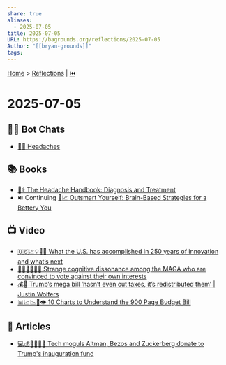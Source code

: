 ```yaml
---
share: true
aliases:
  - 2025-07-05
title: 2025-07-05
URL: https://bagrounds.org/reflections/2025-07-05
Author: "[[bryan-grounds]]"
tags: 
---
```

[Home](../index.md) > [Reflections](./index.md) | [⏮️](./2025-07-04.md)  
# 2025-07-05  
## 🤖💬 Bot Chats  
- [🤕😖 Headaches](../bot-chats/headaches.md)  
  
## 📚 Books  
- [🤕⚕️ The Headache Handbook: Diagnosis and Treatment](../books/the-headache-handbook-diagnosis-and-treatment.md)  
- ⏯️ Continuing [🧠📈 Outsmart Yourself: Brain-Based Strategies for a Bettery You](../books/outsmart-yourself-brain-based-strategies-for-a-bettery-you.md)  
  
## 📺 Video  
- [🇺🇸📈💡🔮🚀 What the U.S. has accomplished in 250 years of innovation and what’s next](../videos/what-the-us-has-accomplished-in-250-years-of-innovation-and-whats-next.md)  
- [😵‍💫🇺🇸🐘🚫 Strange cognitive dissonance among the MAGA who are convinced to vote against their own interests](../videos/strange-cognitive-dissonance-among-the-maga-who-are-convinced-to-vote-against-their-own-interests.md)  
- [💰🔄 Trump’s mega bill ‘hasn’t even cut taxes, it’s redistributed them’ | Justin Wolfers](../videos/trumps-mega-bill-hasnt-even-cut-taxes-its-redistributed-them-justin-wolfers.md)  
- [📊📈📉📃👁️ 10 Charts to Understand the 900 Page Budget Bill](../videos/10-charts-to-understand-the-900-page-budget-bill.md)  
  
## 📄 Articles  
- [💻💰🤝👹🇺🇸 Tech moguls Altman, Bezos and Zuckerberg donate to Trump's inauguration fund](../articles/tech-moguls-altman-bezos-and-zuckerberg-donate-to-trumps-inauguration-fund.md)